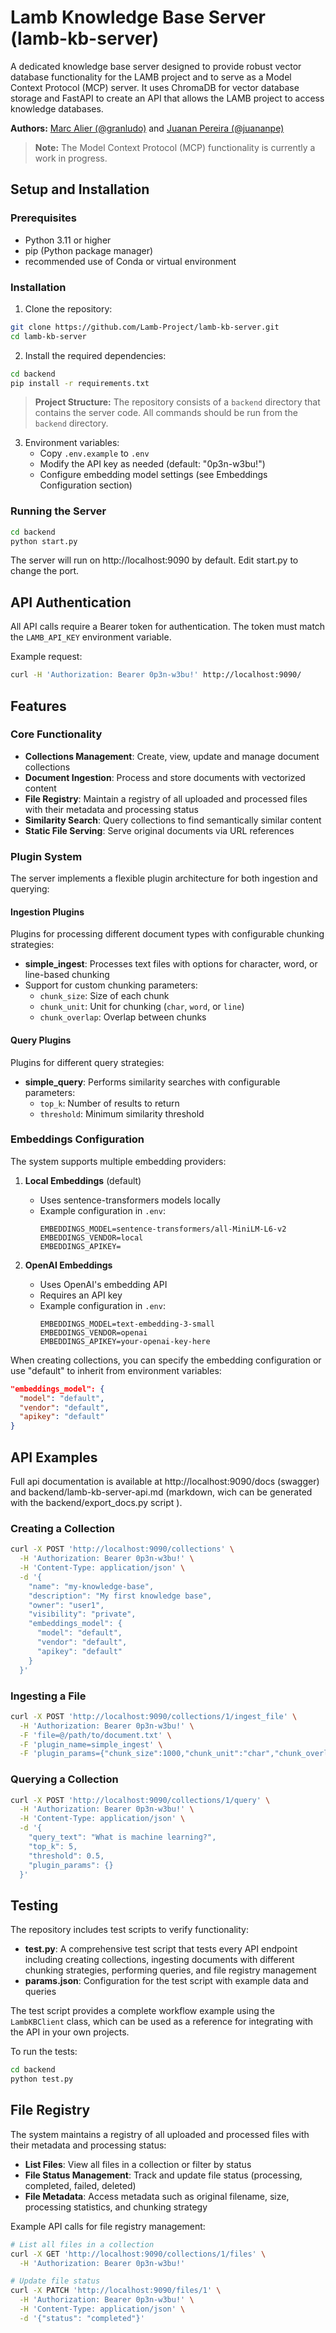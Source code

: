 # Lamb Knowledge Base Server (lamb-kb-server)

A dedicated knowledge base server designed to provide robust vector database functionality for the LAMB project and to serve as a Model Context Protocol (MCP) server. It uses ChromaDB for vector database storage and FastAPI to create an API that allows the LAMB project to access knowledge databases.

**Authors:** [Marc Alier (@granludo)](https://github.com/granludo) and [Juanan Pereira (@juananpe)](https://github.com/juananpe)

> **Note:** The Model Context Protocol (MCP) functionality is currently a work in progress.

## Setup and Installation

### Prerequisites

- Python 3.11 or higher
- pip (Python package manager)
- recommended use of Conda or virtual environment 

### Installation

1. Clone the repository:
```bash
git clone https://github.com/Lamb-Project/lamb-kb-server.git
cd lamb-kb-server
```

2. Install the required dependencies:
```bash
cd backend
pip install -r requirements.txt
```

   > **Project Structure:** The repository consists of a `backend` directory that contains the server code. All commands should be run from the `backend` directory.

3. Environment variables:
   - Copy `.env.example` to `.env`
   - Modify the API key as needed (default: "0p3n-w3bu!")
   - Configure embedding model settings (see Embeddings Configuration section)

### Running the Server

```bash
cd backend
python start.py
```

The server will run on http://localhost:9090 by default. Edit start.py to change the port. 

## API Authentication

All API calls require a Bearer token for authentication. The token must match the `LAMB_API_KEY` environment variable.

Example request:
```bash
curl -H 'Authorization: Bearer 0p3n-w3bu!' http://localhost:9090/
```

## Features

### Core Functionality

- **Collections Management**: Create, view, update and manage document collections
- **Document Ingestion**: Process and store documents with vectorized content
- **File Registry**: Maintain a registry of all uploaded and processed files with their metadata and processing status
- **Similarity Search**: Query collections to find semantically similar content
- **Static File Serving**: Serve original documents via URL references

### Plugin System

The server implements a flexible plugin architecture for both ingestion and querying:

#### Ingestion Plugins

Plugins for processing different document types with configurable chunking strategies:

- **simple_ingest**: Processes text files with options for character, word, or line-based chunking
- Support for custom chunking parameters:
  - `chunk_size`: Size of each chunk
  - `chunk_unit`: Unit for chunking (`char`, `word`, or `line`)
  - `chunk_overlap`: Overlap between chunks

#### Query Plugins

Plugins for different query strategies:

- **simple_query**: Performs similarity searches with configurable parameters:
  - `top_k`: Number of results to return
  - `threshold`: Minimum similarity threshold

### Embeddings Configuration

The system supports multiple embedding providers:

1. **Local Embeddings** (default)
   - Uses sentence-transformers models locally
   - Example configuration in `.env`:
     ```
     EMBEDDINGS_MODEL=sentence-transformers/all-MiniLM-L6-v2
     EMBEDDINGS_VENDOR=local
     EMBEDDINGS_APIKEY=
     ```

2. **OpenAI Embeddings**
   - Uses OpenAI's embedding API
   - Requires an API key
   - Example configuration in `.env`:
     ```
     EMBEDDINGS_MODEL=text-embedding-3-small
     EMBEDDINGS_VENDOR=openai
     EMBEDDINGS_APIKEY=your-openai-key-here
     ```

When creating collections, you can specify the embedding configuration or use "default" to inherit from environment variables:

```json
"embeddings_model": {
  "model": "default",
  "vendor": "default",
  "apikey": "default"
}
```

## API Examples

Full api documentation is available at http://localhost:9090/docs (swagger) and backend/lamb-kb-server-api.md (markdown, wich can be generated with the backend/export_docs.py script ).

### Creating a Collection

```bash
curl -X POST 'http://localhost:9090/collections' \
  -H 'Authorization: Bearer 0p3n-w3bu!' \
  -H 'Content-Type: application/json' \
  -d '{
    "name": "my-knowledge-base",
    "description": "My first knowledge base",
    "owner": "user1",
    "visibility": "private",
    "embeddings_model": {
      "model": "default",
      "vendor": "default",
      "apikey": "default"
    }
  }'
```

### Ingesting a File

```bash
curl -X POST 'http://localhost:9090/collections/1/ingest_file' \
  -H 'Authorization: Bearer 0p3n-w3bu!' \
  -F 'file=@/path/to/document.txt' \
  -F 'plugin_name=simple_ingest' \
  -F 'plugin_params={"chunk_size":1000,"chunk_unit":"char","chunk_overlap":200}'
```

### Querying a Collection

```bash
curl -X POST 'http://localhost:9090/collections/1/query' \
  -H 'Authorization: Bearer 0p3n-w3bu!' \
  -H 'Content-Type: application/json' \
  -d '{
    "query_text": "What is machine learning?",
    "top_k": 5,
    "threshold": 0.5,
    "plugin_params": {}
  }'
```

## Testing

The repository includes test scripts to verify functionality:

- **test.py**: A comprehensive test script that tests every API endpoint including creating collections, ingesting documents with different chunking strategies, performing queries, and file registry management
- **params.json**: Configuration for the test script with example data and queries

The test script provides a complete workflow example using the `LambKBClient` class, which can be used as a reference for integrating with the API in your own projects.

To run the tests:

```bash
cd backend
python test.py
```

## File Registry

The system maintains a registry of all uploaded and processed files with their metadata and processing status:

- **List Files**: View all files in a collection or filter by status
- **File Status Management**: Track and update file status (processing, completed, failed, deleted)
- **File Metadata**: Access metadata such as original filename, size, processing statistics, and chunking strategy

Example API calls for file registry management:

```bash
# List all files in a collection
curl -X GET 'http://localhost:9090/collections/1/files' \
  -H 'Authorization: Bearer 0p3n-w3bu!'

# Update file status
curl -X PATCH 'http://localhost:9090/files/1' \
  -H 'Authorization: Bearer 0p3n-w3bu!' \
  -H 'Content-Type: application/json' \
  -d '{"status": "completed"}'
```

